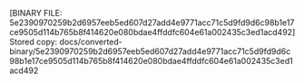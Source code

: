 [BINARY FILE: 5e2390970259b2d6957eeb5ed607d27add4e9771acc71c5d9fd9d6c98b1e17ce9505d114b765b8f414620e080bdae4ffddfc604e61a002435c3ed1acd492]
Stored copy: docs/converted-binary/5e2390970259b2d6957eeb5ed607d27add4e9771acc71c5d9fd9d6c98b1e17ce9505d114b765b8f414620e080bdae4ffddfc604e61a002435c3ed1acd492
